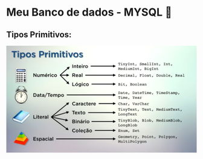 # Meu Banco de dados - MYSQL 🎲



## Tipos Primitivos:
![alt text](./src/assets/tipos%20primitivos%20curso%20em%20video.png)